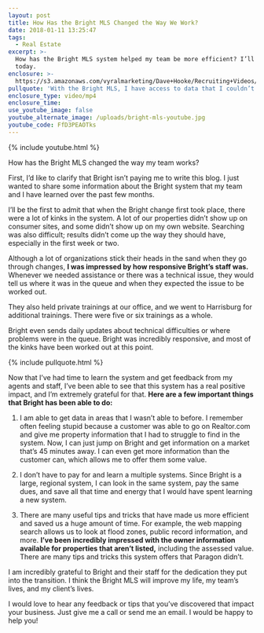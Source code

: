```yaml
---
layout: post
title: How Has the Bright MLS Changed the Way We Work?
date: 2018-01-11 13:25:47
tags:
  - Real Estate
excerpt: >-
  How has the Bright MLS system helped my team be more efficient? I’ll explain
  today.
enclosure: >-
  https://s3.amazonaws.com/vyralmarketing/Dave+Hooke/Recruiting+Videos/Central+PA+Real+Estate+Agent-+How+Has+the+Bright+MLS+Changed+the+Way+We+Work%253F.mp4
pullquote: 'With the Bright MLS, I have access to data that I couldn’t get before.'
enclosure_type: video/mp4
enclosure_time:
use_youtube_image: false
youtube_alternate_image: /uploads/bright-mls-youtube.jpg
youtube_code: FfD3PEAOTks
---
```



{% include youtube.html %}

How has the Bright MLS changed the way my team works?

First, I’d like to clarify that Bright isn’t paying me to write this blog. I just wanted to share some information about the Bright system that my team and I have learned over the past few months.

I’ll be the first to admit that when the Bright change first took place, there were a lot of kinks in the system. A lot of our properties didn’t show up on consumer sites, and some didn’t show up on my own website. Searching was also difficult; results didn’t come up the way they should have, especially in the first week or two.

Although a lot of organizations stick their heads in the sand when they go through changes, **I was impressed by how responsive Bright’s staff was.** Whenever we needed assistance or there was a technical issue, they would tell us where it was in the queue and when they expected the issue to be worked out.

They also held private trainings at our office, and we went to Harrisburg for additional trainings. There were five or six trainings as a whole.

Bright even sends daily updates about technical difficulties or where problems were in the queue. Bright was incredibly responsive, and most of the kinks have been worked out at this point.

{% include pullquote.html %}

Now that I’ve had time to learn the system and get feedback from my agents and staff, I’ve been able to see that this system has a real positive impact, and I’m extremely grateful for that. **Here are a few important things that Bright has been able to do:**

1) I am able to get data in areas that I wasn’t able to before. I remember often feeling stupid because a customer was able to go on Realtor.com and give me property information that I had to struggle to find in the system. Now, I can just jump on Bright and get information on a market that’s 45 minutes away. I can even get more information than the customer can, which allows me to offer them some value.

2) I don’t have to pay for and learn a multiple systems. Since Bright is a large, regional system, I can look in the same system, pay the same dues, and save all that time and energy that I would have spent learning a new system.

3) There are many useful tips and tricks that have made us more efficient and saved us a huge amount of time. For example, the web mapping search allows us to look at flood zones, public record information, and more. **I’ve been incredibly impressed with the owner information available for properties that aren’t listed,** including the assessed value. There are many tips and tricks this system offers that Paragon didn’t.

I am incredibly grateful to Bright and their staff for the dedication they put into the transition. I think the Bright MLS will improve my life, my team’s lives, and my client’s lives.

I would love to hear any feedback or tips that you’ve discovered that impact your business. Just give me a call or send me an email. I would be happy to help you!